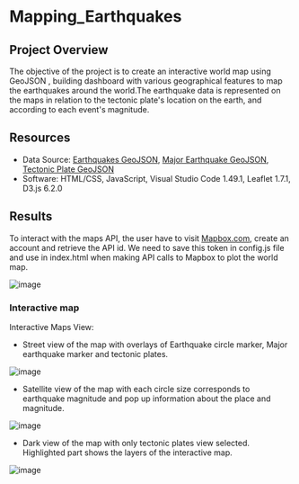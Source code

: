 # Mapping_Earthquakes

## Project Overview

The objective of the project is to create an interactive world map using GeoJSON , building dashboard with various geographical features to map the earthquakes around the world.The earthquake data is represented on the maps in relation to the tectonic plate's location on the earth, and according to each event's magnitude.

## Resources

- Data Source: [Earthquakes GeoJSON](https://earthquake.usgs.gov/earthquakes/feed/v1.0/summary/all_week.geojson), [Major Earthquake GeoJSON](https://earthquake.usgs.gov/earthquakes/feed/v1.0/summary/4.5_week.geojson), [Tectonic Plate GeoJSON](https://raw.githubusercontent.com/fraxen/tectonicplates/master/GeoJSON/PB2002_boundaries.json)
- Software: HTML/CSS, JavaScript, Visual Studio Code 1.49.1, Leaflet 1.7.1, D3.js 6.2.0

## Results

To interact with the maps API, the user have to visit [Mapbox.com](https://www.mapbox.com/), create an account and retrieve the API id. We need to save this token in config.js file and use in index.html when making API calls to Mapbox to plot the world map.

  ![image](https://user-images.githubusercontent.com/83181834/127033779-3078bcd1-171f-4330-8d64-be3729b90b70.png)

### Interactive map

Interactive Maps View: 

- Street view of the map with overlays of Earthquake circle marker, Major earthquake marker and tectonic plates.

![image](https://user-images.githubusercontent.com/83181834/127034282-746f11f0-2366-43ab-bfeb-d617a15c9219.png)


- Satellite view of the map with each circle size corresponds to earthquake magnitude and pop up information about the place and magnitude.

![image](https://user-images.githubusercontent.com/83181834/127034571-8cc80518-25cf-409d-9fa5-5ed6e6c74635.png)

- Dark view of the map with only tectonic plates view selected. Highlighted part shows the layers of the interactive map.

![image](https://user-images.githubusercontent.com/83181834/127034723-ce73dd25-1ef9-413d-b07a-8bbda64796fd.png)

